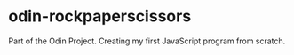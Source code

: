 # odin-rockpaperscissors
Part of the Odin Project. Creating my first JavaScript program from scratch.
